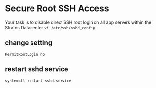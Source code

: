# Secure Root SSH Access
Your task is to disable direct SSH root login on all app servers within the Stratos Datacenter
`vi /etc/ssh/sshd_config`
## change setting
`PermitRootLogin no`
## restart sshd service
`systemctl restart sshd.service`